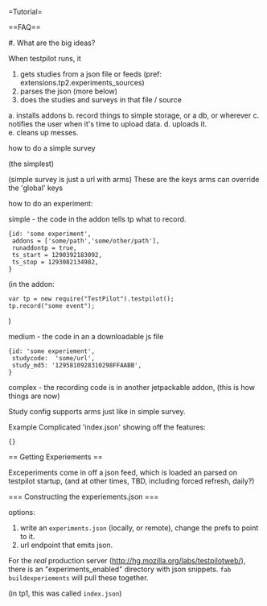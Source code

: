 =Tutorial=

==FAQ==

#.  What are the big ideas?

When testpilot runs, it 

1. gets studies from a json file or feeds (pref: extensions.tp2.experiments_sources)
2. parses the json (more below)
3. does the studies and surveys in that file / source

a. installs addons
b. record things to simple storage, or a db, or wherever
c. notifies the user when it's time to upload data.
d. uploads it.  
e. cleans up messes.


how to do a simple survey

(the simplest) 


(simple survey is just a url with arms)
These are the keys
arms can override the 'global' keys


how to do an experiment:

simple - the code in the addon tells tp what to record.

    {id: 'some experiment',
     addons = ['some/path','some/other/path'],
     runaddontp = true,
     ts_start = 1290392183092,
     ts_stop = 1293082134982,
    }

(in the addon:

    var tp = new require("TestPilot").testpilot();
    tp.record("some event");
    
)

medium - the code in an a downloadable js file

    {id: 'some experiement',
     studycode:  'some/url',
     study_md5: '1295810928310298FFAABB',
    }

complex - the recording code is in another jetpackable addon,
(this is how things are now)

Study config supports arms just like in simple survey.



Example Complicated 'index.json' showing off the features:

    {}


== Getting Experiements ==

Exceperiments come in off a json feed, which is loaded an parsed on testpilot startup,
(and at other times, TBD, including forced refresh, daily?)

=== Constructing the experiements.json ===

options:

1.  write an `experiments.json` (locally, or remote), change the prefs to point to it.
1.  url endpoint that emits json.

For the *real* production server (http://hg.mozilla.org/labs/testpilotweb/),
there is an "experiments_enabled" directory with json snippets.  `fab buildexperiements`
will pull these together.  

(in tp1, this was called `index.json`)

